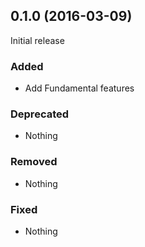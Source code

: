 ## 0.1.0 (2016-03-09)

Initial release

### Added

- Add Fundamental features

### Deprecated

- Nothing

### Removed

- Nothing

### Fixed

- Nothing
